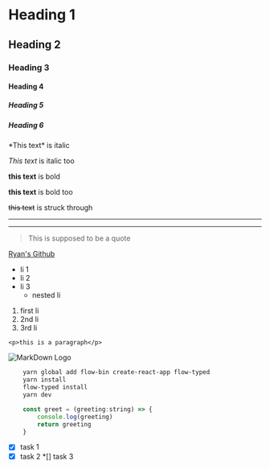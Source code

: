 <!-- Headings -->
# Heading 1
## Heading 2
### Heading 3
#### Heading 4
##### Heading 5
##### Heading 6

<!-- Italics -->

\*This text\* is italic

_This text_ is italic too

<!-- strong/bold -->

**this text** is bold

__this text__ is bold too

<!-- Strike-through -->

~~this text~~ is struck through

<!-- HR -->

---
___

<!-- Block quate -->

> This is supposed to be a quote

[Ryan's Github](https://github.com/RyanLeulmi "this is the title")


<!-- UL -->

* li 1
* li 2
* li 3
    * nested li

<!-- OL -->

1. first li
2. 2nd li
3. 3rd li


<!-- inline code block -->

`<p>this is a paragraph</p>`

![MarkDown Logo](https://markdown-here.com/img/logo-2015/austin.png)

<!-- Github markdown -->

<!-- Code Blocks -->

```bash
    yarn global add flow-bin create-react-app flow-typed
    yarn install
    flow-typed install
    yarn dev
```

```javascript
    const greet = (greeting:string) => {
        console.log(greeting)
        return greeting
    }  
```

<!-- Task List -->


*[x] task 1
*[x] task 2
*[] task 3